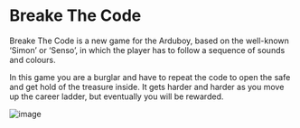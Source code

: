 # Breake The Code
Breake The Code is a new game for the Arduboy, based on the well-known ‘Simon’ or ‘Senso’, in which the player has to follow a sequence of sounds and colours.

In this game you are a burglar and have to repeat the code to open the safe and get hold of the treasure inside.
It gets harder and harder as you move up the career ladder, but eventually you will be rewarded.

![image](https://github.com/tscha70/BrakeTheCode/assets/16398620/1462f433-5bfb-4412-be22-9b9b6dbd8709)


